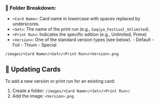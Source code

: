 ### 🔹 Folder Breakdown:

- `<Card Name>`: Card name in lowercase with spaces replaced by underscores.
- `<Set>`: The name of the print run (e.g., `Saqiya_Festival_Unlimited`).
- `<Print Run>`: Indicates the specific edition (e.g., Unlimited, Prime)
- `<Version>`: One of the standard version types (see below).
            - Default
            - Foil
            - Thium
            - Special

`/images/<Card Name>/<Set>/<Print Run>/<Version>.png`


## 🔄 Updating Cards

To add a new version or print run for an existing card:

1. Create a folder: `/images/<Card Name>/<Set>/<Print Run>/`
2. Add the image: `<Version>.png`
